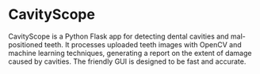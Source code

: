 # CavityScope
CavityScope is a Python Flask app for detecting dental cavities and mal-positioned teeth. It processes uploaded teeth images with OpenCV and machine learning techniques, generating a report on the extent of damage caused by cavities. The friendly GUI is designed to be fast and accurate.
